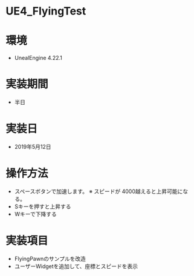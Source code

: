 # UE4_FlyingTest
# 環境
- UnealEngine 4.22.1 
# 実装期間
- 半日
# 実装日
- 2019年5月12日

# 操作方法
- スペースボタンで加速します。
※ スピードが 4000越えると上昇可能になる。
- Sキーを押すと上昇する
- Wキーで下降する

# 実装項目
- FlyingPawnのサンプルを改造
- ユーザーWidgetを追加して、座標とスピードを表示
